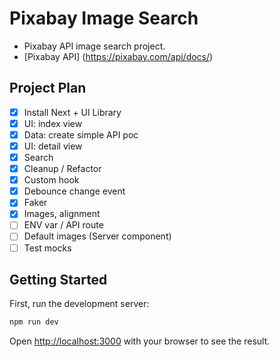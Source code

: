 # Pixabay Image Search
- Pixabay API image search project.
- [Pixabay API] (https://pixabay.com/api/docs/)

## Project Plan
- [X] Install Next + UI Library
- [X] UI: index view
- [X] Data: create simple API poc
- [X] UI: detail view
- [X] Search
- [X] Cleanup / Refactor
- [X] Custom hook 
- [X] Debounce change event
- [X] Faker
- [X] Images, alignment
- [ ] ENV var / API route
- [ ] Default images (Server component)
- [ ] Test mocks

## Getting Started

First, run the development server:

```bash
npm run dev
```

Open [http://localhost:3000](http://localhost:3000) with your browser to see the result.